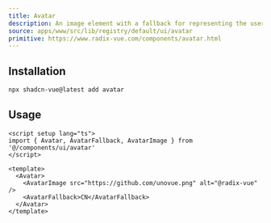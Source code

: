 ```yaml
---
title: Avatar
description: An image element with a fallback for representing the user.
source: apps/www/src/lib/registry/default/ui/avatar
primitive: https://www.radix-vue.com/components/avatar.html
---
```


<ComponentPreview name="AvatarDemo" />

## Installation

```bash
npx shadcn-vue@latest add avatar
```

## Usage

```vue
<script setup lang="ts">
import { Avatar, AvatarFallback, AvatarImage } from '@/components/ui/avatar'
</script>

<template>
  <Avatar>
    <AvatarImage src="https://github.com/unovue.png" alt="@radix-vue" />
    <AvatarFallback>CN</AvatarFallback>
  </Avatar>
</template>
```
